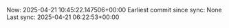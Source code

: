 Now: 2025-04-21 10:45:22.147506+00:00 Earliest commit since sync: None Last sync: 2025-04-21 06:22:53+00:00
